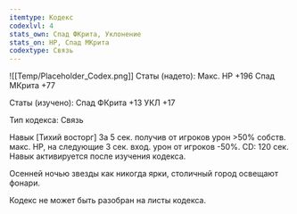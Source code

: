 ```yaml
---
itemtype: Кодекс
codexlvl: 4
stats_own: Спад ФКрита, Уклонение
stats_on: HP, Спад МКрита
codextype: Связь
---
```

![[Temp/Placeholder_Codex.png]]
Статы (надето):
Макс. HP +196
Спад МКрита +77

Статы (изучено):
Спад ФКрита +13
УКЛ +17

Тип кодекса: Связь


Навык
[Тихий восторг]
За 5 сек. получив от игроков урон >50% собств. макс. HP, на следующие 3 сек. вход. урон от игроков -50%. CD: 120 сек. Навык активируется после изучения кодекса.

Осенней ночью звезды как никогда ярки, столичный город освещают фонари.

Кодекс не может быть разобран на листы кодекса.

